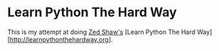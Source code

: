 # Learn Python The Hard Way

This is my attempt at doing [Zed Shaw's](http://zedshaw.com)
[Learn Python The Hard Way][http://learnpythonthehardway.org].
